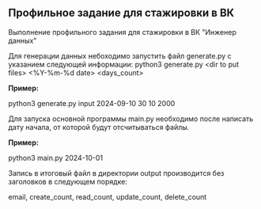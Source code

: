 ## Профильное задание для стажировки в ВК

Выполнение профильного задания для стажировки в ВК "Инженер данных"

Для генерации данных небоходимо запустить файл generate.py с указанием следующей информации:
python3 generate.py \<dir to put files> <%Y-%m-%d date> <days_count> <unique emails count> <events count>

**Пример:**

python3 generate.py input 2024-09-10 30 10 2000

Для запуска основной программы main.py необходимо после написать дату начала, от которой будут отсчитываться файлы.

**Пример:**

python3 main.py 2024-10-01

Запись в итоговый файл в директории output производится без заголовков в следующем порядке:

email, create_count, read_count, update_count, delete_count